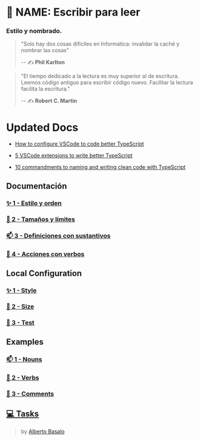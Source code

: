# 📘 NAME: Escribir para leer

### Estilo y nombrado.

> "Solo hay dos cosas difíciles en Informática: invalidar la caché y nombrar las cosas"
>
> -- ✍️ **Phil Karlton**

> "El tiempo dedicado a la lectura es muy superior al de escritura.
> Leemos código antiguo para escribir código nuevo.
> Facilitar la lectura facilita la escritura."
>
> -- ✍️ **Robert C. Martin**

# Updated Docs

- [How to configure VSCode to code better TypeScript](https://albertobasalo.medium.com/how-to-configure-vscode-to-code-better-typescript-d6e000b2cb06?sk=4c0edee7dd123c0e0c7c6f7266c91e4d)

- [5 VSCode extensions to write better TypeScript](https://albertobasalo.medium.com/5-vscode-extensions-to-write-better-typescript-9804acbada9?sk=8907a533ca7e5b14aa2daa397bb667d1)

- [10 commandments to naming and writing clean code with TypeScript](https://albertobasalo.medium.com/10-commandments-to-naming-and-writing-clean-code-with-typescript-4d46c205a5d2?sk=cd87a76588cf3394d36c9c40e9596d78)

## Documentación

### [✨ 1 - Estilo y orden](./docs/1-estilo_y_orden.md)

### [📏 2 - Tamaños y límites](./docs/2-tamanos_y_limites.md)

### [📫 3 - Definiciones con sustantivos](./docs/3-definiciones_con_sustantivos.md)

### [💪 4 - Acciones con verbos](./docs/4-acciones_con_verbos.md)

## Local Configuration

### [✨ 1 - Style](./docs/style-config.md)

### [📏 2 - Size](./docs/size-config.md)

### [🧪 3 - Test](./docs/jest-tests.md)

## Examples

### [📫 1 - Nouns](./src/examples/1-nouns)

### [💪 2 - Verbs](./src/examples/2-verbs)

### [💭 3 - Comments](./src/examples/3-comments)

## [💻 Tasks](./src/tasks)

> by [Alberto Basalo](https://twitter.com/albertobasalo)
